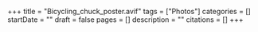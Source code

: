 +++
title = "Bicycling_chuck_poster.avif"
tags = ["Photos"]
categories = []
startDate = ""
draft = false
pages = []
description = ""
citations = []
+++
